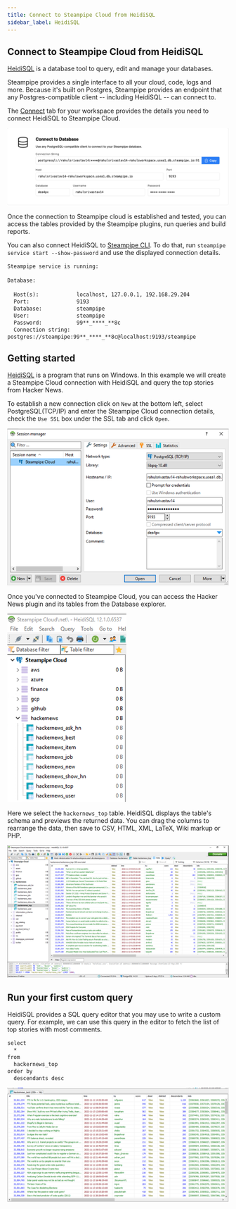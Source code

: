```yaml
---
title: Connect to Steampipe Cloud from HeidiSQL
sidebar_label: HeidiSQL
---
```

## Connect to Steampipe Cloud from HeidiSQL

[HeidiSQL](https://www.heidisql.com/) is a database tool to query, edit and manage your databases.

Steampipe provides a single interface to all your cloud, code, logs and more. Because it's built on Postgres, Steampipe provides an endpoint that any Postgres-compatible client -- including HeidiSQL -- can connect to.

The [Connect](/docs/cloud/integrations/overview) tab for your workspace provides the details you need to connect HeidiSQL to Steampipe Cloud.

<div style={{"marginTop":"1em", "marginBottom":"1em", "width":"90%"}}>
<img src="/images/docs/cloud/steampipe-cloud-connect-details.jpg" />
</div>

Once the connection to Steampipe cloud is established and tested, you can access the tables provided by the Steampipe plugins, run queries and build reports.

You can also connect HeidiSQL to [Steampipe CLI](https://steampipe.io/downloads). To do that, run `steampipe service start --show-password` and use the displayed connection details.

```
Steampipe service is running:

Database:

  Host(s):            localhost, 127.0.0.1, 192.168.29.204
  Port:               9193
  Database:           steampipe
  User:               steampipe
  Password:           99**_****_**8c
  Connection string:  postgres://steampipe:99**_****_**8c@localhost:9193/steampipe
  ```

## Getting started

[HeidiSQL](https://www.heidisql.com/download.php) is a program that runs on Windows. In this example we will create a Steampipe Cloud connection with HeidiSQL and query the top stories from Hacker News.

To establish a new connection click on `New` at the bottom left, select PostgreSQL(TCP/IP) and enter the Steampipe Cloud connection details, check the `Use SSL` box under the SSL tab and click `Open`.

<div style={{"marginTop":"1em", "marginBottom":"1em", "width":"90%"}}>
<img src="/images/docs/cloud/heidisql-connection-success.png" />
</div>

Once you've connected to Steampipe Cloud, you can access the Hacker News plugin and its tables from the Database explorer.

<div style={{"marginTop":"1em", "marginBottom":"1em", "width":"50%"}}>
<img src="/images/docs/cloud/heidisql-database-explorer.png" />
</div>

Here we select the `hackernews_top` table. HeidiSQL displays the table's schema and previews the returned data. You can drag the columns to rearrange the data, then save to CSV, HTML, XML, LaTeX, Wiki markup or PHP.

<div style={{"marginTop":"1em", "marginBottom":"1em", "width":"90%"}}>
<img src="/images/docs/cloud/heidisql-hackernewstop-datapreview.png" />
</div>

## Run your first custom query

HeidiSQL provides a SQL query editor that you may use to write a custom query. For example, we can use this query in the editor to fetch the list of top stories with most comments.

```
select
  *
from
  hackernews_top
order by
  descendants desc
  ```

<div style={{"marginTop":"1em", "marginBottom":"1em", "width":"90%"}}>
<img src="/images/docs/cloud/heidisql-custom-query-response.png" />
</div>

